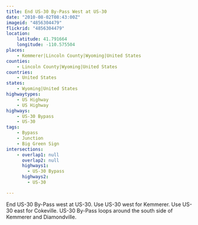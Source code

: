 ```yaml
---
title: End US-30 By-Pass West at US-30
date: "2010-08-02T08:43:00Z"
imageid: "4856304479"
flickrid: "4856304479"
location:
    latitude: 41.791664
    longitude: -110.575504
places:
    - Kemmerer|Lincoln County|Wyoming|United States
counties:
    - Lincoln County|Wyoming|United States
countries:
    - United States
states:
    - Wyoming|United States
highwaytypes:
    - US Highway
    - US Highway
highways:
    - US-30 Bypass
    - US-30
tags:
    - Bypass
    - Junction
    - Big Green Sign
intersections:
    - overlap1: null
      overlap2: null
      highways1:
        - US-30 Bypass
      highways2:
        - US-30

---
```

End US-30 By-Pass west at US-30.  Use US-30 west for Kemmerer.  Use US-30 east for Cokeville.  US-30 By-Pass loops around the south side of Kemmerer and Diamondville.